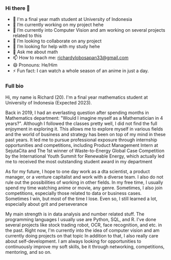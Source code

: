 ### Hi there 👋

- 📖 I'm a final year math student at University of Indonesia 
- 🔭 I’m currently working on my project hehe
- 🌱 I’m currently into Computer Vision and am working on several projects related to this
- 👯 I’m looking to collaborate on any project
- 🤔 I’m looking for help with my study hehe
- 💬 Ask me about math
- 📫 How to reach me: richardylobosapan33@gmail.com
- 😄 Pronouns: He/Him
- ⚡ Fun fact: I can watch a whole season of an anime in just a day.

### Full bio

Hi, my name is Richard (20). I'm a final year mathematics student at University of Indonesia (Expected 2023).

Back in 2019, I had an everlasting question after spending months in Mathematics department: "Would I imagine myself as a Mathematician in 4 years?". Although I followed the classes pretty well, I did not find the full enjoyment in exploring it. This allows me to explore myself in various fields and the world of business and strategy has been on top of my mind in these past years. It led me to pursue professional exposure through internship opportunities and competitions, including Product Management Intern at SejutaCita and The 1st winner of Waste-to-Energy Global Case Competition by the International Youth Summit for Renewable Energy, which actually led me to received the most outstanding student award in my department 

As for my future, I hope to one day work as a dta scientist, a product manager, or a venture capitalist and work with a diverse team. I also do not rule out the possibilities of working in other fields. In my free time, I usually spend my time watching anime or movie, any genre. Sometimes, I also join competitions, especially those related to data or business cases. Sometimes I win, but most of the time I lose. Even so, I still learned a lot, especially about grit and perseverance

My main strength is in data analysis and number related stuff. The programming languages ​​I usually use are Python, SQL, and R. I've done several projects like stock trading robot, OCR, face recognition, and etc. in the past. Right now, I'm currently into the idea of computer vision and am currently doing projects on that topic  In addition to that, I also really care about self-development. I am always looking for opportunities to continuously improve my soft skills, be it through networking, competitions, mentoring, and so on.
